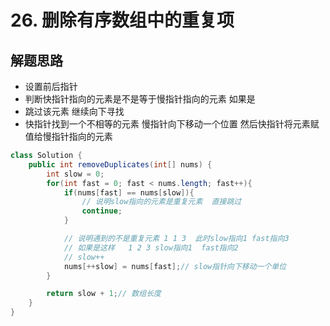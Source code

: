 # 26. 删除有序数组中的重复项


## 解题思路

* 设置前后指针
* 判断快指针指向的元素是不是等于慢指针指向的元素 如果是
* 跳过该元素 继续向下寻找
* 快指针找到一个不相等的元素 慢指针向下移动一个位置 然后快指针将元素赋值给慢指针指向的元素

```java
class Solution {
    public int removeDuplicates(int[] nums) {
        int slow = 0;
        for(int fast = 0; fast < nums.length; fast++){
            if(nums[fast] == nums[slow]){
                // 说明slow指向的元素是重复元素  直接跳过
                continue;
            }

            // 说明遇到的不是重复元素 1 1 3  此时slow指向1 fast指向3
            // 如果是这样   1 2 3 slow指向1  fast指向2 
            // slow++
            nums[++slow] = nums[fast];// slow指针向下移动一个单位
        }

        return slow + 1;// 数组长度
    }
}

```
